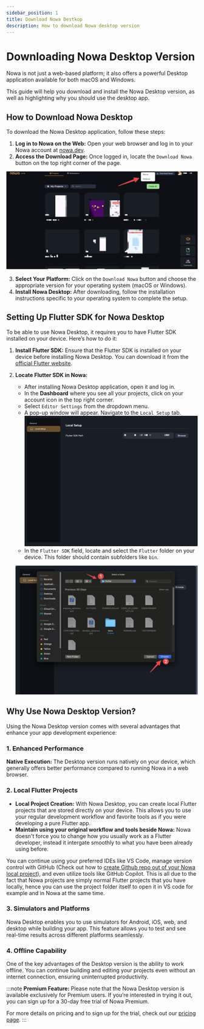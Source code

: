 ```yaml
---
sidebar_position: 1
title: Download Nowa Destkop
description: How to download Nowa desktop version
---
```



# Downloading Nowa Desktop Version

Nowa is not just a web-based platform; it also offers a powerful Desktop application available for both macOS and Windows.

This guide will help you download and install the Nowa Desktop version, as well as highlighting why you should use the desktop app.

## How to Download Nowa Desktop

To download the Nowa Desktop application, follow these steps:

1. **Log in to Nowa on the Web:** Open your web browser and log in to your Nowa account at [nowa.dev](https://nowa.dev).
2. **Access the Download Page:** Once logged in, locate the `Download Nowa` button on the top right corner of the page.

![](./img/download-desktop.png)

3. **Select Your Platform:** Click on the `Download Nowa` button and choose the appropriate version for your operating system (macOS or Windows).
4. **Install Nowa Desktop:** After downloading, follow the installation instructions specific to your operating system to complete the setup.

## Setting Up Flutter SDK for Nowa Desktop

To be able to use Nowa Desktop, it requires you to have Flutter SDK installed on your device. Here’s how to do it:

1. **Install Flutter SDK:** Ensure that the Flutter SDK is installed on your device before installing Nowa Desktop. You can download it from the [official Flutter website](https://flutter.dev/docs/get-started/install).
2. **Locate Flutter SDK in Nowa:**
   - After installing Nowa Desktop application, open it and log in.
   - In the **Dashboard** where you see all your projects, click on your account icon in the top right corner.
   - Select `Editor Settings` from the dropdown menu.
   - A pop-up window will appear. Navigate to the `Local Setup` tab.
   ![](./img/local-setup.png)
   - In the `Flutter SDK` field, locate and select the `Flutter` folder on your device. This folder should contain subfolders like `bin`.

   ![](./img/locatesdk.png)

## Why Use Nowa Desktop Version?

Using the Nowa Desktop version comes with several advantages that enhance your app development experience:

### 1. Enhanced Performance
**Native Execution:** The Desktop version runs natively on your device, which generally offers better performance compared to running Nowa in a web browser.

### 2. Local Flutter Projects
- **Local Project Creation:** With Nowa Desktop, you can create local Flutter projects that are stored directly on your device. This allows you to use your regular development workflow and favorite tools as if you were developing a pure Flutter app.
- **Maintain using your original workflow and tools beside Nowa:** Nowa doesn't force you to change how you usually work as a Flutter developer, instead it intergate smoothly to what you have been already using before.

You can continue using your preferred IDEs like VS Code, manage version control with GitHub (Check out how to [create Github repo out of your Nowa local project](../git/github.md)), and even utilize tools like GitHub Copilot. This is all due to the fact that Nowa projects are simply normal Flutter projects that you have locally, hence you can use the project folder itself to open it in VS code for example and in Nowa at the same time.

### 3. Simulators and Platforms
Nowa Desktop enables you to use simulators for Android, iOS, web, and desktop while building your app. This feature allows you to test and see real-time results across different platforms seamlessly.

### 4. Offline Capability
One of the key advantages of the Desktop version is the ability to work offline. You can continue building and editing your projects even without an internet connection, ensuring uninterrupted productivity.

:::note
**Premium Feature:** Please note that the Nowa Desktop version is available exclusively for Premium users. If you’re interested in trying it out, you can sign up for a 30-day free trial of Nowa Premium.

For more details on pricing and to sign up for the trial, check out our [pricing page](https://nowa.dev/pricing).
:::


